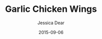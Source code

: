 ---
layout: post
title:  "Garlic Chicken Wings"
date:   2015-09-06
author: Jessica Dear
excerpt: Check out my recipe for great chicken wings!
tile_image: garlic_chicken.jpg
carousel_image: garlic_chicken.jpg
tags:
  - recipe
---